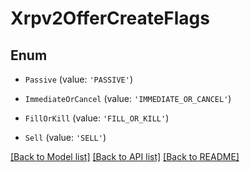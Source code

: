 # Xrpv2OfferCreateFlags


## Enum

* `Passive` (value: `'PASSIVE'`)

* `ImmediateOrCancel` (value: `'IMMEDIATE_OR_CANCEL'`)

* `FillOrKill` (value: `'FILL_OR_KILL'`)

* `Sell` (value: `'SELL'`)

[[Back to Model list]](../README.md#documentation-for-models) [[Back to API list]](../README.md#documentation-for-api-endpoints) [[Back to README]](../README.md)
